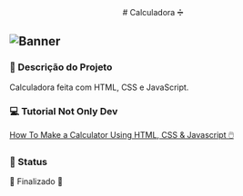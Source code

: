 <div align="center">
# Calculadora ➗
</div>

![Banner](https://cdn.discordapp.com/attachments/884155938985111702/1024811295238787132/unknown.png)
---

### :pencil: Descrição do Projeto
<p align="justify">Calculadora feita com HTML, CSS e JavaScript.</p>


### :computer: Tutorial Not Only Dev

[How To Make a Calculator Using HTML, CSS & Javascript 🖱️](https://www.youtube.com/watch?v=_npnL4Gyg_o)


### 📍 Status

🚧  Finalizado  🚧
